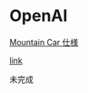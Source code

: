# OpenAI
[Mountain Car 仕様](https://github.com/openai/gym/wiki/MountainCar-v0)

[link](https://github.com/shunyooo/openaigym)

未完成
